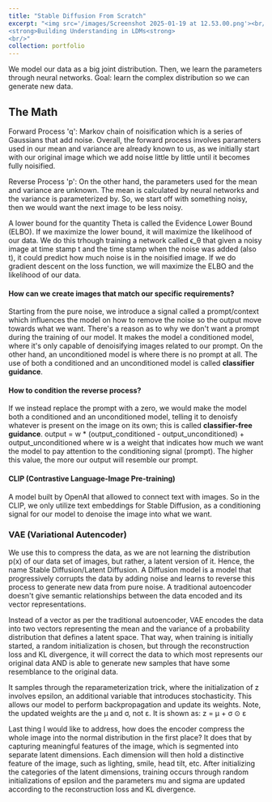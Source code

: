 ```yaml
---
title: "Stable Diffusion From Scratch"
excerpt: "<img src='/images/Screenshot 2025-01-19 at 12.53.00.png'><br/><br/>
<strong>Building Understanding in LDMs<strong>
<br/>"
collection: portfolio
---
```


We model our data as a big joint distribution. Then, we learn the parameters through neural networks. Goal: learn the complex distribution so we can generate new data.

## The Math
Forward Process 'q': Markov chain of noisification which is a series of Gaussians that add noise. Overall, the forward process involves parameters used in our mean and variance are already known to us, as we initially start with our original image which we add noise little by little until it becomes fully noisified.

Reverse Process 'p': On the other hand, the parameters used for the mean and variance are unknown. The mean is calculated by neural networks and the variance is parameterized by. So, we start off with something noisy, then we would want the next image to be less noisy.

A lower bound for the quantity Theta is called the Evidence Lower Bound (ELBO). If we maximize the lower bound, it will maximize the likelihood of our data. We do this trhough training a network called ϵ_θ that given a noisy image at time stamp t and the time stamp when the noise was added (also t), it could predict how much noise is in the noisified image. If we do gradient descent on the loss function, we will maximize the ELBO and the likelihood of our data.

#### How can we create images that match our specific requirements?
Starting from the pure noise, we introduce a signal called a prompt/context which influences the model on how to remove the noise so the output move towards what we want. There's a reason as to why we don't want a prompt during the training of our model. It makes the model a conditioned model, where it's only capable of denoisifying images related to our prompt. On the other hand, an unconditioned model is where there is no prompt at all. The use of both a conditioned and an unconditioned model is called **classifier guidance**.

#### How to condition the reverse process?
If we instead replace the prompt with a zero, we would make the model both a conditioned and an unconditioned model, telling it to denoisfy whatever is present on the image on its own; this is called **classifier-free guidance**.
output = w * (output_conditioned - output_unconditioned) + output_unconditioned
where w is a weight that indicates how much we want the model to pay attention to the conditioning signal (prompt). The higher this value, the more our output will resemble our prompt.

#### CLIP (Contrastive Language-Image Pre-training)
A model built by OpenAI that allowed to connect text with images. So in the CLIP, we only utilize text embeddings for Stable Diffusion, as a conditioning signal for our model to denoise the image into what we want.

### VAE (Variational Autencoder)
We use this to compress the data, as we are not learning the distribution p(x) of our data set of images, but rather, a latent version of it. Hence, the name Stable Diffusion/Latent Diffusion. A Diffusion model is a model that progressively corrupts the data by adding noise and learns to reverse this process to generate new data from pure noise. A traditional autoencoder doesn't give semantic relationships between the data encoded and its vector representations.

Instead of a vector as per the traditional autoencoder, VAE encodes the data into two vectors representing the mean and the variance of a probability distribution that defines a latent space. That way, when training is initially started, a random initialization is chosen, but through the reconstruction loss and KL divergence, it will correct the data to which most represents our original data AND is able to generate new samples that have some resemblance to the original data.

It samples through the reparameterization trick, where the initialization of z involves epsilon, an additional variable that introduces stochasticity. This allows our model to perform backpropagation and update its weights. Note, the updated weights are the μ and σ, not ε. It is shown as:
z = μ + σ ⊙ ε

Last thing I would like to address, how does the encoder compress the whole image into the normal distribution in the first place?
It does that by capturing meaningful features of the image, which is segmented into separate latent dimensions. Each dimension will then hold a distinctive feature of the image, such as lighting, smile, head tilt, etc. After initializing the categories of the latent dimensions, training occurs through random initializations of epsilon and the parameters mu and sigma are updated according to the reconstruction loss and KL divergence.
